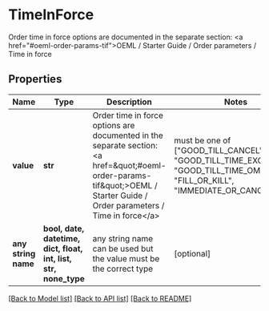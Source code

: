 # TimeInForce

Order time in force options are documented in the separate section: <a href=\"#oeml-order-params-tif\">OEML / Starter Guide / Order parameters / Time in force</a> 

## Properties
Name | Type | Description | Notes
------------ | ------------- | ------------- | -------------
**value** | **str** | Order time in force options are documented in the separate section: &lt;a href&#x3D;\&quot;#oeml-order-params-tif\&quot;&gt;OEML / Starter Guide / Order parameters / Time in force&lt;/a&gt;  |  must be one of ["GOOD_TILL_CANCEL", "GOOD_TILL_TIME_EXCHANGE", "GOOD_TILL_TIME_OMS", "FILL_OR_KILL", "IMMEDIATE_OR_CANCEL", ]
**any string name** | **bool, date, datetime, dict, float, int, list, str, none_type** | any string name can be used but the value must be the correct type | [optional]

[[Back to Model list]](../README.md#documentation-for-models) [[Back to API list]](../README.md#documentation-for-api-endpoints) [[Back to README]](../README.md)


